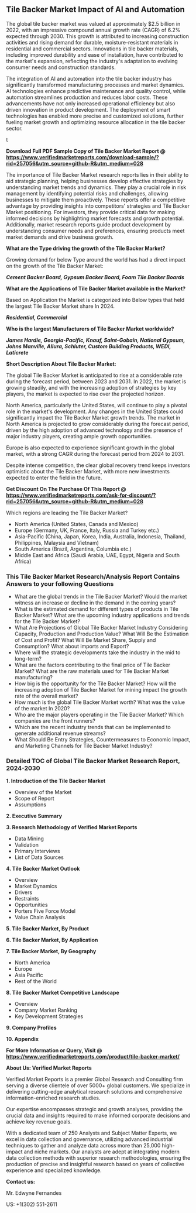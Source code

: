 <h2>Tile Backer Market Impact of AI and Automation</h2><p>The global tile backer market was valued at approximately $2.5 billion in 2022, with an impressive compound annual growth rate (CAGR) of 6.2% expected through 2030. This growth is attributed to increasing construction activities and rising demand for durable, moisture-resistant materials in residential and commercial sectors. Innovations in tile backer materials, including improved durability and ease of installation, have contributed to the market's expansion, reflecting the industry's adaptation to evolving consumer needs and construction standards.</p><p>The integration of AI and automation into the tile backer industry has significantly transformed manufacturing processes and market dynamics. AI technologies enhance predictive maintenance and quality control, while automation streamlines production and reduces labor costs. These advancements have not only increased operational efficiency but also driven innovation in product development. The deployment of smart technologies has enabled more precise and customized solutions, further fueling market growth and optimizing resource allocation in the tile backer sector.</p>t</p><p id="" class=""><strong>Download Full PDF Sample Copy of Tile Backer Market Report @ <a href="https://www.verifiedmarketreports.com/download-sample/?rid=257056&utm_source=github-R&utm_medium=028" target="_blank">https://www.verifiedmarketreports.com/download-sample/?rid=257056&utm_source=github-R&utm_medium=028</a></strong></p><p>The importance of&nbsp;Tile Backer Market research reports lies in their ability to aid strategic planning, helping businesses develop effective strategies by understanding market trends and dynamics. They play a crucial role in risk management by identifying potential risks and challenges, allowing businesses to mitigate them proactively. These reports offer a competitive advantage by providing insights into competitors' strategies and Tile Backer Market positioning. For investors, they provide critical data for making informed decisions by highlighting market forecasts and growth potential. Additionally, market research reports guide product development by understanding consumer needs and preferences, ensuring products meet market demands and drive business growth.</p><p><strong>What are the&nbsp;Type driving the growth of the Tile Backer Market?</strong></p><p id="" class="">Growing demand for below Type around the world has had a direct impact on the growth of the Tile Backer Market:</p><em><strong>Cement Backer Board, Gypsum Backer Board, Foam Tile Backer Boards</strong></em></p><strong>What are the&nbsp;Applications&nbsp;of Tile Backer Market available in the Market?</strong></p><p id="" class="">Based on Application the Market is categorized into Below types that held the largest Tile Backer Market share In 2024.</p><em><strong>Residential, Commercial</strong></em></p><strong>Who is the largest Manufacturers of Tile Backer Market worldwide?</strong></p><p><em><strong>James Hardie, Georgia-Pacific, Knauf, Saint-Gobain, National Gypsum, Johns Manville, Allura, Schluter, Custom Building Products, WEDI, Laticrete</strong></em></p><p id="" class=""><strong>Short Description About Tile Backer Market:</strong></p><p>The global Tile Backer Market is anticipated to rise at a considerable rate during the forecast period, between 2023 and 2031. In 2022, the market is growing steadily, and with the increasing adoption of strategies by key players, the market is expected to rise over the projected horizon.</p><p>North America, particularly the United States, will continue to play a pivotal role in the market's development. Any changes in the United States could significantly impact the Tile Backer Market growth trends. The market in North America is projected to grow considerably during the forecast period, driven by the high adoption of advanced technology and the presence of major industry players, creating ample growth opportunities.</p><p>Europe is also expected to experience significant growth in the global market, with a strong CAGR during the forecast period from 2024 to 2031.</p><p>Despite intense competition, the clear global recovery trend keeps investors optimistic about the Tile Backer Market, with more new investments expected to enter the field in the future.</p><p id="" class=""><strong>Get Discount On The Purchase Of This Report @ <a href="https://www.verifiedmarketreports.com/ask-for-discount/?rid=257056&utm_source=github-R&utm_medium=028" target="_blank">https://www.verifiedmarketreports.com/ask-for-discount/?rid=257056&utm_source=github-R&utm_medium=028</a></strong></p>Which regions are leading the Tile Backer Market?</p><ul><li>North America (United States, Canada and Mexico)</li><li>Europe (Germany, UK, France, Italy, Russia and Turkey etc.)</li><li>Asia-Pacific (China, Japan, Korea, India, Australia, Indonesia, Thailand, Philippines, Malaysia and Vietnam)</li><li>South America (Brazil, Argentina, Columbia etc.)</li><li>Middle East and Africa (Saudi Arabia, UAE, Egypt, Nigeria and South Africa)</li></ul><h3 id="" class="">This Tile Backer Market Research/Analysis Report Contains Answers to your following Questions</h3><ul><li>What are the global trends in the Tile Backer Market? Would the market witness an increase or decline in the demand in the coming years?</li><li>What is the estimated demand for different types of products in Tile Backer Market? What are the upcoming industry applications and trends for the Tile Backer Market?</li><li>What Are Projections of Global Tile Backer Market Industry Considering Capacity, Production and Production Value? What Will Be the Estimation of Cost and Profit? What Will Be Market Share, Supply and Consumption? What about imports and Export?</li><li>Where will the strategic developments take the industry in the mid to long-term?</li><li>What are the factors contributing to the final price of Tile Backer Market? What are the raw materials used for Tile Backer Market manufacturing?</li><li>How big is the opportunity for the Tile Backer Market? How will the increasing adoption of Tile Backer Market for mining impact the growth rate of the overall market?</li><li>How much is the global Tile Backer Market worth? What was the value of the market In 2020?</li><li>Who are the major players operating in the Tile Backer Market? Which companies are the front runners?</li><li>Which are the recent industry trends that can be implemented to generate additional revenue streams?</li><li>What Should Be Entry Strategies, Countermeasures to Economic Impact, and Marketing Channels for Tile Backer Market Industry?</li></ul><h3 id="" class="">Detailed TOC of Global Tile Backer Market Research Report, 2024-2030</h3><p id="" class=""><strong>1. Introduction of the Tile Backer Market</strong></p><ul><li>Overview of the Market</li><li>Scope of Report</li><li>Assumptions</li></ul><p id="" class=""><strong>2. Executive Summary</strong></p><p id="" class=""><strong>3. Research Methodology of Verified Market Reports</strong></p><ul><li>Data Mining</li><li>Validation</li><li>Primary Interviews</li><li>List of Data Sources</li></ul><p id="" class=""><strong>4. Tile Backer Market Outlook</strong></p><ul><li>Overview</li><li>Market Dynamics</li><li>Drivers</li><li>Restraints</li><li>Opportunities</li><li>Porters Five Force Model</li><li>Value Chain Analysis</li></ul><p id="" class=""><strong>5. Tile Backer Market, By Product</strong></p><p id="" class=""><strong>6. Tile Backer Market, By Application</strong></p><p id="" class=""><strong>7. Tile Backer Market, By Geography</strong></p><ul><li>North America</li><li>Europe</li><li>Asia Pacific</li><li>Rest of the World</li></ul><p id="" class=""><strong>8. Tile Backer Market Competitive Landscape</strong></p><ul><li>Overview</li><li>Company Market Ranking</li><li>Key Development Strategies</li></ul><p id="" class=""><strong>9. Company Profiles</strong></p><p id="" class=""><strong>10. Appendix</strong></p><p id="" class=""><strong>For More Information or Query, Visit @ <a href="https://www.verifiedmarketreports.com/product/tile-backer-market/" target="_blank">https://www.verifiedmarketreports.com/product/tile-backer-market/</a></strong></p><p id="" class=""><strong>About Us: Verified Market Reports</strong></p><p id="" class="">Verified Market Reports is a premier Global Research and Consulting firm serving a diverse clientele of over 5000+ global customers. We specialize in delivering cutting-edge analytical research solutions and comprehensive information-enriched research studies.</p><p id="" class="">Our expertise encompasses strategic and growth analyses, providing the crucial data and insights required to make informed corporate decisions and achieve key revenue goals.</p><p id="" class="">With a dedicated team of 250 Analysts and Subject Matter Experts, we excel in data collection and governance, utilizing advanced industrial techniques to gather and analyze data across more than 25,000 high-impact and niche markets. Our analysts are adept at integrating modern data collection methods with superior research methodologies, ensuring the production of precise and insightful research based on years of collective experience and specialized knowledge.</p><p id="" class=""><strong>Contact us:</strong></p><p id="" class="">Mr. Edwyne Fernandes</p><p id="" class="">US: +1(302) 551-2611</p>